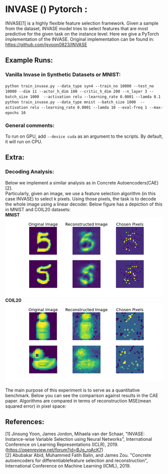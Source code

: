 # INVASE () Pytorch :

INVASE[1] is a highly flexible feature selection framework. Given a sample from the dataset, INVASE model tries to select features that are most predictive for the given task on the instance level. Here we give a PyTorch implementation of the INVASE. Original implementation can be found in: https://github.com/jsyoon0823/INVASE<br>

## Example Runs:
### Vanilla Invase in Synthetic Datasets or MNIST:
`python train_invase.py --data_type syn4 --train_no 10000 --test_no 10000 --dim 11 --actor_h_dim 100 --critic_h_dim 200 --n_layer 3 --batch_size 1000  --activation relu --learning_rate 0.0001 --lamda 0.1` <br>
`python train_invase.py --data_type mnist --batch_size 1000  --activation relu --learning_rate 0.0001 --lamda 10 --eval-freq 1 --max-epochs 10`

### General comments:
To run on GPU, add `--device cuda` as an argument to the scripts. By default, it will run on CPU. <br>

## Extra:
### Decoding Analysis:
Below we implement a similar analysis as in Concrete Autoencoders(CAE)[2].  <br>
Particularly, given an image, we use a feature selection algorithm (in this case INVASE) to select k pixels. Using those pixels, the task is to decode the whole image using a linear decoder. Below figure has a depiction of this in MNIST and COIL20 datasets:
<br> **MNIST**
![Decoding Figure of MNIST](repo-figures/reconstruction_viz_mnist.png)
**COIL20**
![Decoding Figure of COIL20](repo-figures/reconstruction_viz_coil20.png)

The main purpose of this experiment is to serve as a quantitative benchmark. Below you can see the comparison against results in the CAE paper. Algorithms are compared in terms of reconstruction MSE(mean squared error) in pixel space: <br>


## References:
[1] Jinsung Yoon, James Jordon, Mihaela van der Schaar, "INVASE: Instance-wise Variable Selection using Neural Networks", International Conference on Learning Representations (ICLR), 2019. (https://openreview.net/forum?id=BJg_roAcK7) <br>
[2] Abubakar Abid, Muhammed Fatih Balin, and James Zou. "Concrete autoencoders for differentiablefeature selection and reconstruction", International Conference on Machine Learning (ICML), 2019.